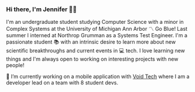 ### Hi there, I'm Jennifer :raising_hand_woman: 
I'm an undergraduate student studying Computer Science with a minor in Complex Systems at the University of Michigan Ann Arbor :part_alternation_mark: Go Blue! Last summer I interned at Northrop Grumman as a Systems Test Engineer. I'm a passionate student :books: with an intrinsic desire to learn more about new scientific breakthroughs and current events in :computer: tech. I love learning new things and I'm always open to working on interesting projects with new people! 

🔭 I’m currently working on a mobile application with [Void Tech](https://github.com/void-tech-um) where I am a developer lead on a team with 8 student devs. 


<!--

Here are some ideas to get you started:

- 🔭 I’m currently working on ...
- 🌱 I’m currently learning ...
- 👯 I’m looking to collaborate on ...
- 🤔 I’m looking for help with ...
- 💬 Ask me about ...
- 📫 How to reach me: ...
- 😄 Pronouns: ...
- ⚡ Fun fact: ...
-->
